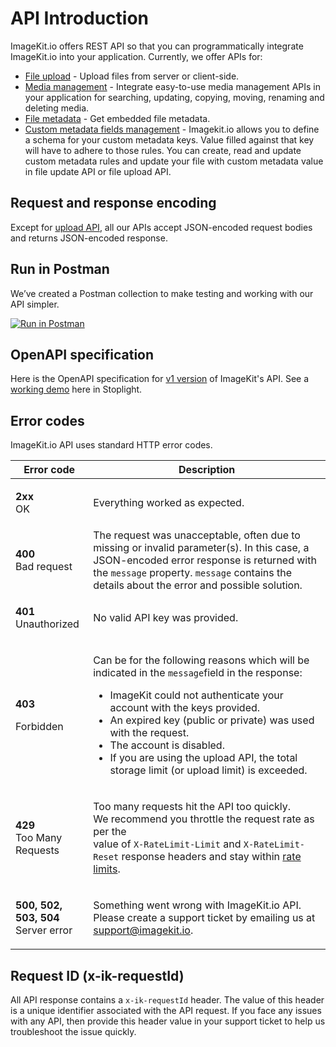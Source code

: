 # API Introduction

ImageKit.io offers REST API so that you can programmatically integrate ImageKit.io into your application. Currently, we offer APIs for:

* [File upload](../upload-file-api/) - Upload files from server or client-side.
* [Media management](../media-api/) - Integrate easy-to-use media management APIs in your application for searching, updating, copying, moving, renaming and deleting media.
* [File metadata](../metadata-api/) - Get embedded file metadata.
* [Custom metadata fields management](../custom-metadata-fields-api) - Imagekit.io allows you to define a schema for your custom metadata keys. Value filled against that key will have to adhere to those rules. You can create, read and update custom metadata rules and update your file with custom metadata value in file update API or file upload API.


## Request and response encoding

Except for [upload API](../upload-file-api/), all our APIs accept JSON-encoded request bodies and returns JSON-encoded response.

## Run in Postman

We’ve created a Postman collection to make testing and working with our API simpler.

[![Run in Postman](https://run.pstmn.io/button.svg)](https://app.getpostman.com/run-collection/e8afe4815e95f8b14660)

## OpenAPI specification
Here is the OpenAPI specification for [v1 version](https://github.com/imagekitio/openapi/blob/master/v1.0.0.yaml) of ImageKit's API. See a [working demo](https://elements-demo.stoplight.io/?spec=https://raw.githubusercontent.com/imagekitio/openapi/master/v1.0.0.yaml) here in Stoplight.

## Error codes

ImageKit.io API uses standard HTTP error codes.

| Error code                                                                  | Description                                                                                                                                                                                                                                                                                                                                                                                                        |
| --------------------------------------------------------------------------- | ------------------------------------------------------------------------------------------------------------------------------------------------------------------------------------------------------------------------------------------------------------------------------------------------------------------------------------------------------------------------------------------------------------------ |
| <p><strong>2xx</strong><br>OK</p>                                           | Everything worked as expected.                                                                                                                                                                                                                                                                                                                                                                                     |
| <p><strong>400</strong><br>Bad request</p>                                  | The request was unacceptable, often due to missing or invalid parameter(s). In this case, a JSON-encoded error response is returned with the `message` property. `message` contains the details about the error and possible solution.                                                                                                                                                                             |
| <p><strong>401</strong><br>Unauthorized<br></p>                             | No valid API key was provided.                                                                                                                                                                                                                                                                                                                                                                                     |
| <p><strong>403</strong></p><p>Forbidden</p>                                 | <p>Can be for the following reasons which will be indicated in the <code>message</code>field in the response:<br></p><ul><li>ImageKit could not authenticate your account with the keys provided.</li><li>An expired key (public or private) was used with the request.</li><li>The account is disabled.</li><li>If you are using the upload API, the total storage limit (or upload limit) is exceeded.</li></ul> |
| <p><strong>429</strong><br>Too Many Requests<br></p>                        | <p>Too many requests hit the API too quickly.<br>We recommend you throttle the request rate as per the <br>value of <code>X-RateLimit-Limit</code> and <code>X-RateLimit-Reset</code> response headers and stay within <a href="rate-limits.md">rate limits</a>.</p>                                                                                                                                               |
| <p><strong>500, 502, 503, 504</strong><br><strong></strong>Server error</p> | <p>Something went wrong with ImageKit.io API. <br>Please create a support ticket by emailing us at <a href="mailto:supprort@imagekit.io">support@imagekit.io</a>.</p>                                                                                                                                                                                                                                              |

## Request ID (x-ik-requestId)

All API response contains a `x-ik-requestId` header. The value of this header is a unique identifier associated with the API request. If you face any issues with any API, then provide this header value in your support ticket to help us troubleshoot the issue quickly.
